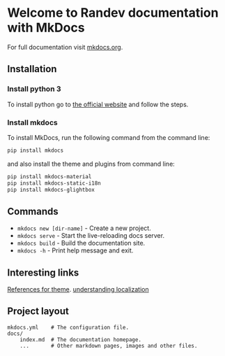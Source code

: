 # Welcome to Randev documentation with MkDocs

For full documentation visit [mkdocs.org](https://www.mkdocs.org).

## Installation

### Install python 3

To install python go to [the official website](https://www.python.org/downloads/windows/) and follow the steps.

### Install mkdocs
To install MkDocs, run the following command from the command line:

```bash
pip install mkdocs
```

and also install the theme and plugins from command line:

```bash
pip install mkdocs-material
pip install mkdocs-static-i18n
pip install mkdocs-glightbox
```

## Commands

* `mkdocs new [dir-name]` - Create a new project.
* `mkdocs serve` - Start the live-reloading docs server.
* `mkdocs build` - Build the documentation site.
* `mkdocs -h` - Print help message and exit.

## Interesting links

[References for theme](https://squidfunk.github.io/mkdocs-material/reference/admonitions/).
[understanding localization](https://ultrabug.github.io/mkdocs-static-i18n/en/)


## Project layout

    mkdocs.yml    # The configuration file.
    docs/
        index.md  # The documentation homepage.
        ...       # Other markdown pages, images and other files.
